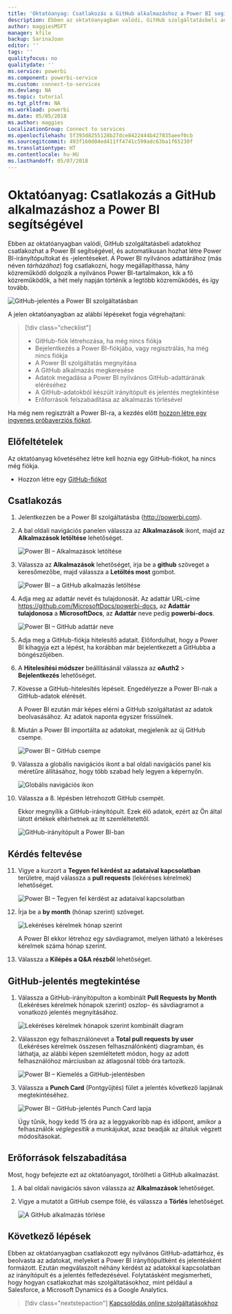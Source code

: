 ```yaml
---
title: 'Oktatóanyag: Csatlakozás a GitHub alkalmazáshoz a Power BI segítségével'
description: Ebben az oktatóanyagban valódi, GitHub szolgáltatásbeli adatokhoz csatlakozhat a Power BI segítségével, és automatikusan hozhat létre Power BI-irányítópultokat és -jelentéseket.
author: maggiesMSFT
manager: kfile
backup: SarinaJoan
editor: ''
tags: ''
qualityfocus: no
qualitydate: ''
ms.service: powerbi
ms.component: powerbi-service
ms.custom: connect-to-services
ms.devlang: NA
ms.topic: tutorial
ms.tgt_pltfrm: NA
ms.workload: powerbi
ms.date: 05/05/2018
ms.author: maggies
LocalizationGroup: Connect to services
ms.openlocfilehash: 5f393d8255128b27dce8422444b427835aeef0cb
ms.sourcegitcommit: 493f160d04ed411ff4741c599adc63ba1f65230f
ms.translationtype: HT
ms.contentlocale: hu-HU
ms.lasthandoff: 05/07/2018
---
```

# <a name="tutorial-connect-to-the-github-app-with-power-bi"></a>Oktatóanyag: Csatlakozás a GitHub alkalmazáshoz a Power BI segítségével
Ebben az oktatóanyagban valódi, GitHub szolgáltatásbeli adatokhoz csatlakozhat a Power BI segítségével, és automatikusan hozhat létre Power BI-irányítópultokat és -jelentéseket. A Power BI nyilvános adattárához (más néven *tárházához*) fog csatlakozni, hogy megállapíthassa, hány közreműködő dolgozik a nyilvános Power BI-tartalmakon, kik a fő közreműködők, a hét mely napján történik a legtöbb közreműködés, és így tovább. 

![GitHub-jelentés a Power BI szolgáltatásban](media/service-tutorial-connect-to-github/power-bi-github-app-tutorial-punch-card.png)

A jelen oktatóanyagban az alábbi lépéseket fogja végrehajtani:

> [!div class="checklist"]
> * GitHub-fiók létrehozása, ha még nincs fiókja 
> * Bejelentkezés a Power BI-fiókjába, vagy regisztrálás, ha még nincs fiókja
> * A Power BI szolgáltatás megnyitása
> * A GitHub alkalmazás megkeresése
> * Adatok megadása a Power BI nyilvános GitHub-adattárának eléréséhez
> * A GitHub-adatokból készült irányítópult és jelentés megtekintése
> * Erőforrások felszabadítása az alkalmazás törlésével

Ha még nem regisztrált a Power BI-ra, a kezdés előtt [hozzon létre egy ingyenes próbaverziós fiókot](https://app.powerbi.com/signupredirect?pbi_source=web).

## <a name="prerequisites"></a>Előfeltételek

Az oktatóanyag követéséhez létre kell hoznia egy GitHub-fiókot, ha nincs még fiókja. 

- Hozzon létre egy [GitHub-fiókot](https://docs.microsoft.com/contribute/get-started-setup-github)


## <a name="how-to-connect"></a>Csatlakozás
1. Jelentkezzen be a Power BI szolgáltatásba (http://powerbi.com). 
2. A bal oldali navigációs panelen válassza az **Alkalmazások** ikont, majd az **Alkalmazások letöltése** lehetőséget.
   
   ![Power BI – Alkalmazások letöltése](media/service-tutorial-connect-to-github/power-bi-github-app-tutorial.png) 

3. Válassza az **Alkalmazások** lehetőséget, írja be a **github** szöveget a keresőmezőbe, majd válassza a **Letöltés most** gombot.
   
   ![Power BI – a GitHub alkalmazás letöltése](media/service-tutorial-connect-to-github/power-bi-github-app-tutorial-get-it-now.png) 

4. Adja meg az adattár nevét és tulajdonosát. Az adattár URL-címe https://github.com/MicrosoftDocs/powerbi-docs, az **Adattár tulajdonosa** a **MicrosoftDocs**, az **Adattár** neve pedig **powerbi-docs**. 
   
    ![Power BI – GitHub adattár neve](media/service-tutorial-connect-to-github/power-bi-github-app-tutorial-repo-name.png)

5. Adja meg a GitHub-fiókja hitelesítő adatait. Előfordulhat, hogy a Power BI kihagyja ezt a lépést, ha korábban már bejelentkezett a GitHubba a böngészőjében. 

6. A **Hitelesítési módszer** beállításánál válassza az **oAuth2** \> **Bejelentkezés** lehetőséget.

7. Kövesse a GitHub-hitelesítés lépéseit. Engedélyezze a Power BI-nak a GitHub-adatok elérését.
   
   A Power BI ezután már képes elérni a GitHub szolgáltatást az adatok beolvasásához.  Az adatok naponta egyszer frissülnek.

8. Miután a Power BI importálta az adatokat, megjelenik az új GitHub csempe. 
 
   ![Power BI – GitHub csempe](media/service-tutorial-connect-to-github/power-bi-github-app-tutorial-tile.png) 

8. Válassza a globális navigációs ikont a bal oldali navigációs panel kis méretűre állításához, hogy több szabad hely legyen a képernyőn.

    ![Globális navigációs ikon](media/service-tutorial-connect-to-github/power-bi-global-navigation-icon.png)

10. Válassza a 8. lépésben létrehozott GitHub csempét. 
    
    Ekkor megnyílik a GitHub-irányítópult. Ezek élő adatok, ezért az Ön által látott értékek eltérhetnek az itt szemléltetettől.

    ![GitHub-irányítópult a Power BI-ban](media/service-tutorial-connect-to-github/power-bi-github-app-tutorial-dashboard.png)

    

## <a name="ask-a-question"></a>Kérdés feltevése

11. Vigye a kurzort a **Tegyen fel kérdést az adataival kapcsolatban** területre, majd válassza a **pull requests** (lekéréses kérelmek) lehetőséget. 

    ![Power BI – Tegyen fel kérdést az adataival kapcsolatban](media/service-tutorial-connect-to-github/power-bi-github-app-tutorial-ask-question.png)

12. Írja be a **by month** (hónap szerint) szöveget.
 
    ![Lekéréses kérelmek hónap szerint](media/service-tutorial-connect-to-github/power-bi-github-app-tutorial-ask-question-by-month.png)

     A Power BI ekkor létrehoz egy sávdiagramot, melyen látható a lekéréses kérelmek száma hónap szerint.

13. Válassza a **Kilépés a Q&A részből** lehetőséget.

## <a name="view-the-github-report"></a>GitHub-jelentés megtekintése 

1. Válassza a GitHub-irányítópulton a kombinált **Pull Requests by Month** (Lekéréses kérelmek hónapok szerint) oszlop- és sávdiagramot a vonatkozó jelentés megnyitásához.

    ![Lekéréses kérelmek hónapok szerint kombinált diagram](media/service-tutorial-connect-to-github/power-bi-github-app-tutorial-pull-requests-combo-chart.png)

2. Válasszon egy felhasználónevet a **Total pull requests by user** (Lekéréses kérelmek összesen felhasználónként) diagramban, és láthatja, az alábbi képen szemléltetett módon, hogy az adott felhasználóhoz márciusban az átlagosnál több óra tartozik.

    ![Power BI – Kiemelés a GitHub-jelentésben](media/service-tutorial-connect-to-github/power-bi-github-app-tutorial-report-highlight.png)

3. Válassza a **Punch Card** (Pontgyűjtés) fület a jelentés következő lapjának megtekintéséhez. 
 
    ![Power BI – GitHub-jelentés Punch Card lapja](media/service-tutorial-connect-to-github/power-bi-github-app-tutorial-tues-3pm.png)

    Úgy tűnik, hogy kedd 15 óra az a leggyakoribb nap és időpont, amikor a felhasználók *véglegesítik* a munkájukat, azaz beadják az általuk végzett módosításokat.

## <a name="clean-up-resources"></a>Erőforrások felszabadítása

Most, hogy befejezte ezt az oktatóanyagot, törölheti a GitHub alkalmazást. 

1. A bal oldali navigációs sávon válassza az **Alkalmazások** lehetőséget.
2. Vigye a mutatót a GitHub csempe fölé, és válassza a **Törlés** lehetőséget.

    ![A GitHub alkalmazás törlése](media/service-tutorial-connect-to-github/power-bi-github-app-tutorial-delete.png)

## <a name="next-steps"></a>Következő lépések

Ebben az oktatóanyagban csatlakozott egy nyilvános GitHub-adattárhoz, és beolvasta az adatokat, melyeket a Power BI irányítópultként és jelentésként formázott. Ezután megválaszolt néhány kérdést az adatokkal kapcsolatban az irányítópult és a jelentés felfedezésével. Folytatásként megismerheti, hogy hogyan csatlakozhat más szolgáltatásokhoz, mint például a Salesforce, a Microsoft Dynamics és a Google Analytics. 
 
> [!div class="nextstepaction"]
> [Kapcsolódás online szolgáltatásokhoz](./service-connect-to-services.md)


